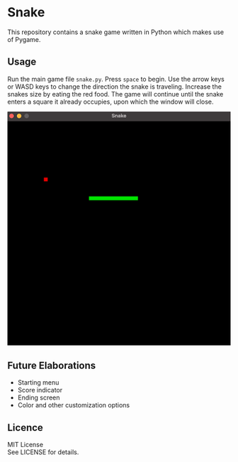 # Snake

This repository contains a snake game written in Python which makes use of Pygame.

## Usage

Run the main game file `snake.py`. Press `space` to begin.
Use the arrow keys or WASD keys to change the direction the snake is traveling.
Increase the snakes size by eating the red food.
The game will continue until the snake enters a square it already occupies, 
upon which the window will close.

![Snake game running](./img/snake_example_1.png)

## Future Elaborations
* Starting menu
* Score indicator
* Ending screen
* Color and other customization options

## Licence

MIT License\
See LICENSE for details.